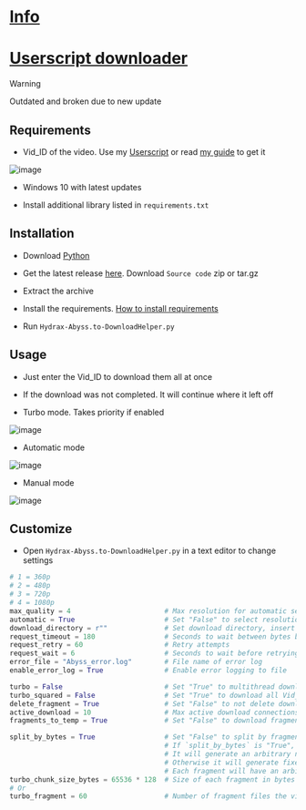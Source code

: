 # [Info](https://github.com/PatrickL546/How-to-download-hydrax-abyss.to)

# [Userscript downloader](https://github.com/PatrickL546/Hydrax-Abyss.to-DownloadHelper-Userscript)

> [!WARNING]  
> Outdated and broken due to new update

## Requirements

- Vid_ID of the video. Use my [Userscript](https://github.com/PatrickL546/Hydrax-Abyss.to-DownloadHelper-Userscript) or read [my guide](https://github.com/PatrickL546/How-to-download-hydrax-abyss.to) to get it

![image](https://github.com/user-attachments/assets/c4499f2f-6593-45af-8a1d-cf257347fc89)

- Windows 10 with latest updates

- Install additional library listed in `requirements.txt`

## Installation

- Download [Python](https://www.python.org/)

- Get the latest release [here](https://github.com/PatrickL546/Hydrax-Abyss.to-DownloadHelper-Python/releases/latest). Download `Source code` zip or tar.gz

- Extract the archive

- Install the requirements. [How to install requirements](https://packaging.python.org/en/latest/tutorials/installing-packages/#requirements-files)

- Run `Hydrax-Abyss.to-DownloadHelper.py`

## Usage

- Just enter the Vid_ID to download them all at once

- If the download was not completed. It will continue where it left off

- Turbo mode. Takes priority if enabled

![image](https://github.com/user-attachments/assets/4671400b-caaf-4264-8923-18ef3e643ffe)

- Automatic mode

![image](https://github.com/user-attachments/assets/b4eb4462-42ba-43da-8a5b-626c63c44bac)

- Manual mode

![image](https://github.com/user-attachments/assets/c5c73aba-3689-4178-82b0-5263f770c431)

## Customize

- Open `Hydrax-Abyss.to-DownloadHelper.py` in a text editor to change settings

```Python
# 1 = 360p
# 2 = 480p
# 3 = 720p
# 4 = 1080p
max_quality = 4                       # Max resolution for automatic selection
automatic = True                      # Set "False" to select resolution manually
download_directory = r""              # Set download directory, insert path inside ""
request_timeout = 180                 # Seconds to wait between bytes before timeout
request_retry = 60                    # Retry attempts
request_wait = 6                      # Seconds to wait before retrying
error_file = "Abyss_error.log"        # File name of error log
enable_error_log = True               # Enable error logging to file

turbo = False                         # Set "True" to multithread download, uses `max_quality` option
turbo_squared = False                 # Set "True" to download all Vid_ID at the same time
delete_fragment = True                # Set "False" to not delete downloaded fragments
active_download = 10                  # Max active download connections
fragments_to_temp = True              # Set "False" to download fragments in `download_directory`

split_by_bytes = True                 # Set "False" to split by fragment amount
                                      # If `split_by_bytes` is "True", fragment will be split by `turbo_chunk_size_bytes`
                                      # It will generate an arbitrary number of fragment files with file size `turbo_chunk_size_bytes`
                                      # Otherwise it will generate fixed number of fragment files `turbo_fragment`
                                      # Each fragment will have an arbitrary file size
turbo_chunk_size_bytes = 65536 * 128  # Size of each fragment in bytes
# Or
turbo_fragment = 60                   # Number of fragment files the video will get divided into
```
